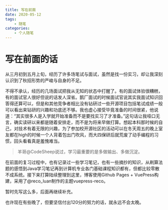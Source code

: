 ```yaml
---
title: 写在前面
date: 2020-05-12 
tags: 
	- 随笔
categories:
	- 个人随笔
---
```


# 写在前面的话
从三月初到五月上旬，经历了许多场笔试与面试，虽然是找一份实习，却让我深刻认识到了秋招形势的严峻与自身的不足。

不得不承认，经历的几场面试把我从无知的状态中打醒了。有的面试体验很糟糕，有的面试官人很好但说的话发人深省。鹅厂面试的时候面试官说其实我面试知识回答得还算可以，但是和其他竞争者相比没有钻研过一些开源项目包括笔试成绩一般可以看出来钻研的兴趣和功底还不够。我也虚心接受毕竟准备的时间很紧，他说道：“其实很多人是入学就开始准备而不是要找实习了才准备。”这句话让我哑口无言，确实读研以来都是随着安排走，而不是为将来早做打算。想起本科那时候的自己，对技术有着无限的兴趣，为了参加校开源社区的活动可以在冬天周五的晚上室友都在high的时候一个人背着包出门吹风，而大四保研后就荒废了动手编程的习惯，回头看看真是羞愧难当。

> 羊哥@CodeSheep说过，学习最重要的是多做输出、多做沉淀。

在前面的复习过程中，也有记录过一些学习笔记，也有一些摘抄的知识，从刷算法题的感悟到Java学习笔记再到计算机专业各门基础课程知识都有，但都比较零散不成系统。接下来打算陆续整理到这里，博客使用Github Pages + VuePress构建，采用了@reco_luan制作的主题vuepress-reco。

暂时先写这么多，后面再继续补充。

也许现在有些晚了，但要坚信付出120分的努力的话，就永远不会太晚。